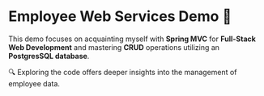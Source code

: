 # Employee Web Services Demo 💼
This demo focuses on acquainting myself with **Spring MVC** for **Full-Stack Web Development** and mastering **CRUD** operations utilizing an **PostgresSQL database**.

🔍 Exploring the code offers deeper insights into the management of employee data.
